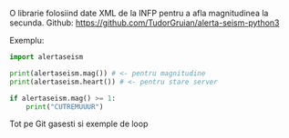 O librarie folosiind date XML de la INFP pentru a afla magnitudinea la secunda.
Github: https://github.com/TudorGruian/alerta-seism-python3


Exemplu:

```python
import alertaseism

print(alertaseism.mag()) # <- pentru magnitudine
print(alertaseism.heart()) # <- pentru stare server

if alertaseism.mag() >= 1:
    print("CUTREMUUUR")
```

Tot pe Git gasesti si exemple de loop

